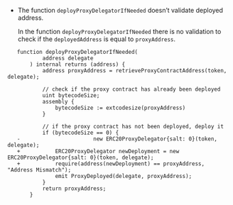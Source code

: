 - The function `deployProxyDelegatorIfNeeded` doesn’t validate deployed address.
    
    In the function `deployProxyDelegatorIfNeeded` there is no validation to check if the `deployedAddress` is equal to `proxyAddress`.
    
 ```solidity
    function deployProxyDelegatorIfNeeded(
            address delegate
        ) internal returns (address) {
            address proxyAddress = retrieveProxyContractAddress(token, delegate);
    
            // check if the proxy contract has already been deployed
            uint bytecodeSize;
            assembly {
                bytecodeSize := extcodesize(proxyAddress)
            }
    
            // if the proxy contract has not been deployed, deploy it
            if (bytecodeSize == 0) {
    -						new ERC20ProxyDelegator{salt: 0}(token, delegate);
    +           ERC20ProxyDelegator newDeployment = new ERC20ProxyDelegator{salt: 0}(token, delegate);
    +           require(address(newDeployment) == proxyAddress, "Address Mismatch");
                emit ProxyDeployed(delegate, proxyAddress);
            }
            return proxyAddress;
        }
```
